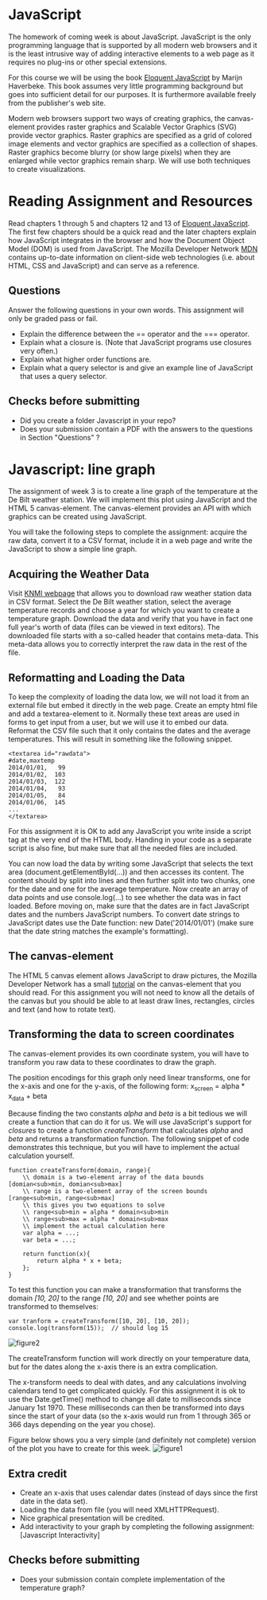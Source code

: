 # JavaScript

The homework of coming week is about JavaScript. JavaScript is the only programming language that is supported by
all modern web browsers and it is the least intrusive way of adding 
interactive elements to a web page as it requires no plug-ins or other
special extensions.

For this course we will be using the book [Eloquent JavaScript] by 
Marijn Haverbeke. This book assumes very little programming background but
goes into sufficient detail for our purposes. It is furthermore available
freely from the publisher's web site. 

Modern web browsers support two ways of creating graphics, the 
canvas-element provides raster graphics and Scalable Vector
Graphics (SVG) provide vector graphics. Raster graphics are specified as
a grid of colored image elements and vector graphics are specified as
a collection of shapes. Raster graphics become blurry (or show large
pixels) when they are enlarged while vector graphics remain sharp. We will
use both techniques to create visualizations.

[Eloquent JavaScript]: http://eloquentjavascript.net/

# Reading Assignment and Resources

Read chapters 1 through 5 and chapters 12 and 13 of [Eloquent 
JavaScript]. The first few chapters should be a quick read and the later chapters
explain how JavaScript integrates in the browser and how the Document
Object Model (DOM) is used from JavaScript. The Mozilla Developer 
Network [MDN] contains up-to-date information on client-side web technologies (i.e. about HTML,
CSS and JavaScript) and can serve as a reference. 

[MDN]: https://developer.mozilla.org

## Questions
Answer the following questions in your own words. This assignment will
only be graded pass or fail.

* Explain the difference between the == operator and the === operator.
* Explain what a closure is. (Note that JavaScript programs use closures very often.)
* Explain what higher order functions are.
* Explain what a query selector is and give an example line of JavaScript that uses a query selector.

## Checks before submitting

* Did you create a folder Javascript in your repo?
* Does your submission contain a PDF with the answers to the questions in Section "Questions" ?

# Javascript: line graph 

The assignment of week 3 is to create a line graph of
the temperature at the De Bilt weather station. We will implement this plot using JavaScript and the HTML 5 
canvas-element. The canvas-element provides an API with which graphics can be created using JavaScript. 

You will take the following steps to complete the assignment: acquire the raw data, convert it to
a CSV format, include it in a web page and write the JavaScript to show a simple line graph.


## Acquiring the Weather Data
Visit [KNMI webpage] that allows you to download raw weather station data in
CSV format. Select the De Bilt weather station, select the average temperature
records and choose a year for which you want to create a temperature 
graph. Download the data and verify that you have in fact one full year's
worth of data (files can be viewed in text editors). The downloaded 
file starts with a so-called header that contains meta-data. This
meta-data allows you to correctly interpret the raw data in the rest of the file.

[KNMI webpage]: http://projects.knmi.nl/klimatologie/daggegevens/selectie.cgi


## Reformatting and Loading the Data

To keep the complexity of loading the data low, we will not load it 
from an external file but embed it directly in the web page.
Create an empty html file and add a textarea-element to it. Normally 
these text areas are used in forms to get input from a user, but we will use
it to embed our data. Reformat the CSV file such that it only contains the
dates and the average temperatures. This will result in something like the
following snippet.

	<textarea id="rawdata">
	#date,maxtemp
	2014/01/01,   99  
	2014/01/02,  103 
	2014/01/03,  122 
	2014/01/04,   93  
	2014/01/05,   84  
	2014/01/06,  145 
	...
	</textarea>

For this assignment it is OK to add any JavaScript you write inside a script
tag at the very end of the HTML body. Handing in your code as a separate
script is also fine, but make sure that all the needed files are included.

You can now load the data by writing some JavaScript that selects
the text area (document.getElementById(...)) and then 
accesses its content. The content should by split 
into lines and then further split into two chunks, one for the date and
one for the average temperature. Now create an array of data points 
and use console.log(...) to see whether the data was in fact
loaded. Before moving on, make sure that the dates are in fact JavaScript
dates and the numbers JavaScript numbers. To convert date strings to
JavaScript dates use the Date function:
new Date('2014/01/01') (make sure that the date string
matches the example's formatting).

## The canvas-element

The HTML 5 canvas element allows JavaScript to draw pictures, the Mozilla
Developer Network has a small [tutorial] on the canvas-element that you should read. For this assignment you
will not need to know all the details of the canvas but you should be able 
to at least draw lines, rectangles, circles and text (and how to rotate text).

[tutorial]: https://developer.mozilla.org/en-US/docs/Web/API/CanvasRenderingContext2D

## Transforming the data to screen coordinates

The canvas-element provides its own coordinate system, you will have
to transform you raw data to these coordinates to draw the graph. 

The position encodings for this graph only need linear transforms, one for the x-axis and one for the y-axis, of the following form:
x<sub>screen</sub> = alpha * x<sub>data</sub> + beta 

Because finding the two constants *alpha* and *beta* is a bit tedious we will create a function that can do it for us. We will use JavaScript's support for *closures* to create a function *createTransform* that calculates *alpha* and *beta* and returns a transformation function. The following snippet of code demonstrates this technique, but you will have to implement the actual calculation yourself.

	function createTransform(domain, range){
		\\ domain is a two-element array of the data bounds [domian<sub>min, domian<sub>max]
		\\ range is a two-element array of the screen bounds [range<sub>min, range<sub>max]
		\\ this gives you two equations to solve
		\\ range<sub>min = alpha * domain<sub>min 
		\\ range<sub>max = alpha * domain<sub>max
 		\\ implement the actual calculation here
 		var alpha = ...;
 		var beta = ...;
 		
 		return function(x){
 			return alpha * x + beta;
 		};
 	}
 
To test this function you can make a transformation that transforms the domain *[10, 20]* to the range *[10, 20]* and see whether points are transformed to themselves:

	var tranform = createTransform([10, 20], [10, 20]);
 	console.log(transform(15));  // should log 15

![figure2](transformation.png) 

The createTransform function will work directly on your 
temperature data, but for the dates along the x-axis there is an extra 
complication.

The x-transform needs to deal with dates, and any calculations involving
calendars tend to get complicated quickly. For this assignment it is ok
to use the Date.getTime() method to change all date
to milliseconds since January 1st 1970. These milliseconds can
then be transformed into days since the start of your data (so the x-axis
would run from 1 through 365 or 366 days depending on the year you chose).

Figure below shows you a very simple (and definitely not complete) version of the plot you have to create for this week. 
![figure1](screenshot.png)

## Extra credit
* Create an x-axis that uses calendar dates (instead of days since the first date in the data set).
* Loading the data from file (you will need XMLHTTPRequest).
* Nice graphical presentation will be credited.
* Add interactivity to your graph by completing the following assignment: [Javascript Interactivity]

## Checks before submitting

* Does your submission contain complete implementation of the temperature graph?

[guidlines]: guidlines.pdf
